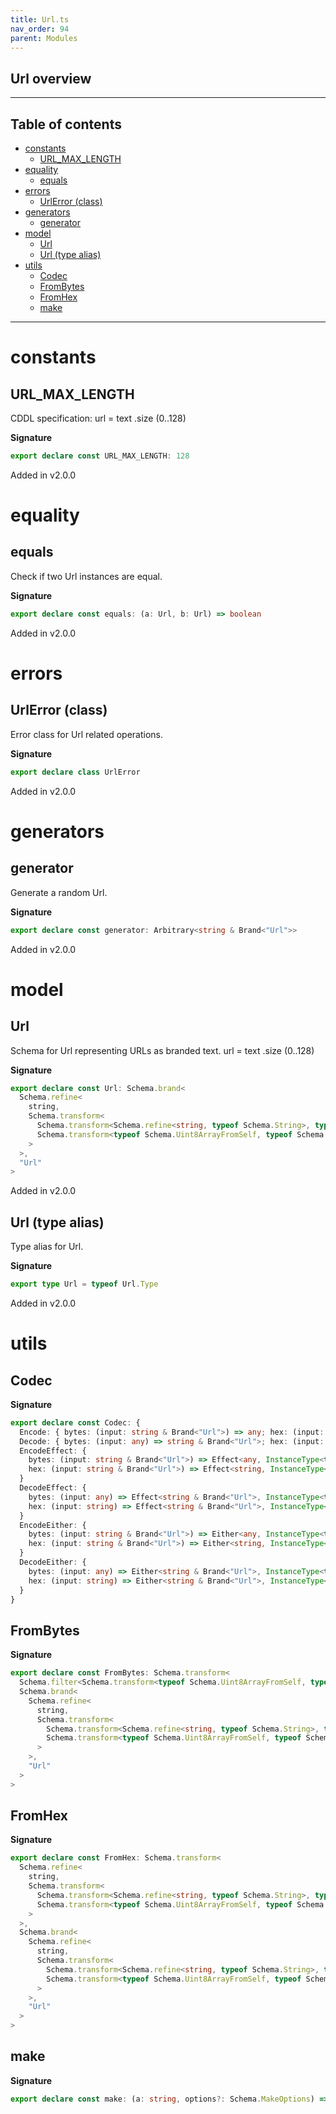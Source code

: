 ```yaml
---
title: Url.ts
nav_order: 94
parent: Modules
---
```


## Url overview

---

<h2 class="text-delta">Table of contents</h2>

- [constants](#constants)
  - [URL_MAX_LENGTH](#url_max_length)
- [equality](#equality)
  - [equals](#equals)
- [errors](#errors)
  - [UrlError (class)](#urlerror-class)
- [generators](#generators)
  - [generator](#generator)
- [model](#model)
  - [Url](#url)
  - [Url (type alias)](#url-type-alias)
- [utils](#utils)
  - [Codec](#codec)
  - [FromBytes](#frombytes)
  - [FromHex](#fromhex)
  - [make](#make)

---

# constants

## URL_MAX_LENGTH

CDDL specification:
url = text .size (0..128)

**Signature**

```ts
export declare const URL_MAX_LENGTH: 128
```

Added in v2.0.0

# equality

## equals

Check if two Url instances are equal.

**Signature**

```ts
export declare const equals: (a: Url, b: Url) => boolean
```

Added in v2.0.0

# errors

## UrlError (class)

Error class for Url related operations.

**Signature**

```ts
export declare class UrlError
```

Added in v2.0.0

# generators

## generator

Generate a random Url.

**Signature**

```ts
export declare const generator: Arbitrary<string & Brand<"Url">>
```

Added in v2.0.0

# model

## Url

Schema for Url representing URLs as branded text.
url = text .size (0..128)

**Signature**

```ts
export declare const Url: Schema.brand<
  Schema.refine<
    string,
    Schema.transform<
      Schema.transform<Schema.refine<string, typeof Schema.String>, typeof Schema.Uint8ArrayFromSelf>,
      Schema.transform<typeof Schema.Uint8ArrayFromSelf, typeof Schema.String>
    >
  >,
  "Url"
>
```

Added in v2.0.0

## Url (type alias)

Type alias for Url.

**Signature**

```ts
export type Url = typeof Url.Type
```

Added in v2.0.0

# utils

## Codec

**Signature**

```ts
export declare const Codec: {
  Encode: { bytes: (input: string & Brand<"Url">) => any; hex: (input: string & Brand<"Url">) => string }
  Decode: { bytes: (input: any) => string & Brand<"Url">; hex: (input: string) => string & Brand<"Url"> }
  EncodeEffect: {
    bytes: (input: string & Brand<"Url">) => Effect<any, InstanceType<typeof UrlError>>
    hex: (input: string & Brand<"Url">) => Effect<string, InstanceType<typeof UrlError>>
  }
  DecodeEffect: {
    bytes: (input: any) => Effect<string & Brand<"Url">, InstanceType<typeof UrlError>>
    hex: (input: string) => Effect<string & Brand<"Url">, InstanceType<typeof UrlError>>
  }
  EncodeEither: {
    bytes: (input: string & Brand<"Url">) => Either<any, InstanceType<typeof UrlError>>
    hex: (input: string & Brand<"Url">) => Either<string, InstanceType<typeof UrlError>>
  }
  DecodeEither: {
    bytes: (input: any) => Either<string & Brand<"Url">, InstanceType<typeof UrlError>>
    hex: (input: string) => Either<string & Brand<"Url">, InstanceType<typeof UrlError>>
  }
}
```

## FromBytes

**Signature**

```ts
export declare const FromBytes: Schema.transform<
  Schema.filter<Schema.transform<typeof Schema.Uint8ArrayFromSelf, typeof Schema.String>>,
  Schema.brand<
    Schema.refine<
      string,
      Schema.transform<
        Schema.transform<Schema.refine<string, typeof Schema.String>, typeof Schema.Uint8ArrayFromSelf>,
        Schema.transform<typeof Schema.Uint8ArrayFromSelf, typeof Schema.String>
      >
    >,
    "Url"
  >
>
```

## FromHex

**Signature**

```ts
export declare const FromHex: Schema.transform<
  Schema.refine<
    string,
    Schema.transform<
      Schema.transform<Schema.refine<string, typeof Schema.String>, typeof Schema.Uint8ArrayFromSelf>,
      Schema.transform<typeof Schema.Uint8ArrayFromSelf, typeof Schema.String>
    >
  >,
  Schema.brand<
    Schema.refine<
      string,
      Schema.transform<
        Schema.transform<Schema.refine<string, typeof Schema.String>, typeof Schema.Uint8ArrayFromSelf>,
        Schema.transform<typeof Schema.Uint8ArrayFromSelf, typeof Schema.String>
      >
    >,
    "Url"
  >
>
```

## make

**Signature**

```ts
export declare const make: (a: string, options?: Schema.MakeOptions) => string & Brand<"Url">
```
